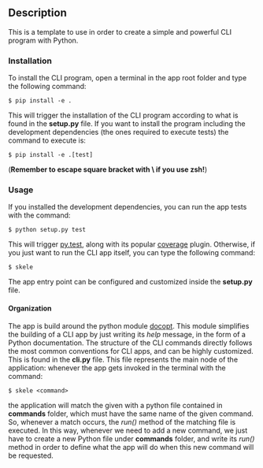 ## Description

This is a template to use in order to create a simple and powerful CLI program with Python.

### Installation

To install the CLI program, open a terminal in the app root folder and type the following command:

```console
$ pip install -e .
```
This will trigger the installation of the CLI program according to what is found in the
**setup.py** file.
If you want to install the program including the development dependencies (the ones required to execute
tests) the command to execute is:

```console
$ pip install -e .[test]
```

(**Remember to escape square bracket with \ if you use zsh!**)

### Usage

If you installed the development dependencies, you can run the app tests with the command:
```console
$ python setup.py test
```
This will trigger [py.test](http://pytest.org/latest/), along with its popular [coverage](https://pypi.python.org/pypi/pytest-cov) plugin.
Otherwise, if you just want to run the CLI app itself, you can type the following command:
```console
$ skele
```

The app entry point can be configured and customized inside the **setup.py** file.

#### Organization

The app is build around the python module [docopt](http://docopt.org/).
This module simplifies the building of a CLI app by just writing its *help* message, in the form of a Python documentation.
The structure of the CLI commands directly follows the most common conventions for CLI apps, and can be highly customized.
This is found in the **cli.py** file.
This file represents the main node of the application: whenever the app gets invoked in the terminal with the command:
```console
$ skele <command>
```
the application will match the given <command> with a python file contained in **commands** folder, which must have the same name
of the given command.
So, whenever a match occurs, the *run()* method of the matching file is executed.
In this way, whenever we need to add a new command, we just have to create a new Python file under **commands** folder, and write
its *run()* method in order to define what the app will do when this new command will be requested.

